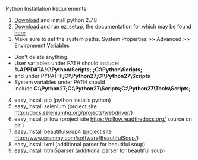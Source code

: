 Python Installation Requirements

1. [Download](https://www.python.org/download/releases/2.7.8/) and install python 2.7.8 
2. [Download](https://pypi.python.org/pypi/setuptools) and run ez_setup, the documentation for which may be found [here](https://pythonhosted.org/setuptools/easy_install.html)
3. Make sure to set the system paths. System Properties >> Advanced >> Environment Variables
  * Don't delete anything.
  * User variables under PATH should include: **%APPDATA%\Python\Scripts;.;C:\Python\Scripts;**
  * and under PYPATH:**;C:\Python27;C:\Python27\Scripts**
  * System variables under PATH should include:**C:\Python27;C:\Python27\Scripts;C:\Python27\Tools\Scripts;**
4. easy_install pip (python installs python)
5. easy_install selenium (project site http://docs.seleniumhq.org/projects/webdriver/)
6. easy_install pillow (project site https://pillow.readthedocs.org/ source on git )
7. easy_install beautifulsoup4 (project site http://www.crummy.com/software/BeautifulSoup/)
8. easy_install lxml (additional parser for beautiful soup)
9. easy_install html5parser (additional parser for beautiful soup)
